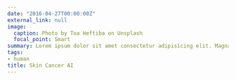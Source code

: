```yaml
---
date: "2016-04-27T00:00:00Z"
external_link: null
image:
  caption: Photo by Toa Heftiba on Unsplash
  focal_point: Smart
summary: Lorem ipsum dolor sit amet consectetur adipisicing elit. Magnam, eius.
tags:
- human
title: Skin Cancer AI
---
```


<!DOCTYPE html>
<meta charset="utf-8">
<script type="text/javascript" src="../lib/d3.v5.min.js"></script>
<style>

path.link {
  fill: none;
  stroke: green;
    stroke-dasharray: 5;
  stroke-width: 1.5px;
    border-top: 1px dashed green;
}

path.link2 {
    fill: none;
    stroke: grey;
    stroke-width: 3.5px;
}

circle {
  fill: #ccc;
  stroke: #fff;
  stroke: black;
  stroke-width: 1.5px;
}

text {
  fill: #000;
  font: 10px sans-serif;
  pointer-events: none;
}

</style>
<html xmlns:mso="urn:schemas-microsoft-com:office:office" xmlns:msdt="uuid:C2F41010-65B3-11d1-A29F-00AA00C14882"><head>
<!--[if gte mso 9]><xml>
<mso:CustomDocumentProperties>
<mso:display_urn_x003a_schemas-microsoft-com_x003a_office_x003a_office_x0023_Editor msdt:dt="string">Hull, Matthew D</mso:display_urn_x003a_schemas-microsoft-com_x003a_office_x003a_office_x0023_Editor>
<mso:xd_Signature msdt:dt="string"></mso:xd_Signature>
<mso:Order msdt:dt="string">35500.0000000000</mso:Order>
<mso:ComplianceAssetId msdt:dt="string"></mso:ComplianceAssetId>
<mso:TemplateUrl msdt:dt="string"></mso:TemplateUrl>
<mso:xd_ProgID msdt:dt="string"></mso:xd_ProgID>
<mso:display_urn_x003a_schemas-microsoft-com_x003a_office_x003a_office_x0023_Author msdt:dt="string">Hull, Matthew D</mso:display_urn_x003a_schemas-microsoft-com_x003a_office_x003a_office_x0023_Author>
<mso:ContentTypeId msdt:dt="string">0x010100D48F87729E805A4096AD64C4E51DACBE</mso:ContentTypeId>
<mso:_SourceUrl msdt:dt="string"></mso:_SourceUrl>
<mso:_SharedFileIndex msdt:dt="string"></mso:_SharedFileIndex>
</mso:CustomDocumentProperties>
</xml><![endif]-->
<title></title></head><body>
<script>

d3.dsv(",", "board_games.csv", function(d) {
  return {
    source: d.source,
    target: d.target,
    value: +d.value
  }
}).then(function(data) {
    console.log(data)
  var links = data;

  var nodes = {};

  // compute the distinct nodes from the links.
  links.forEach(function(link) {
      link.source = nodes[link.source] || (nodes[link.source] = {name: link.source});
      link.target = nodes[link.target] || (nodes[link.target] = {name: link.target});
  });

  var width = 1200,
      height = 700;

  var force = d3.forceSimulation()
      .nodes(d3.values(nodes))
      .force("link", d3.forceLink(links).distance(100))
      .force('center', d3.forceCenter(width / 2, height / 2))
      .force("x", d3.forceX())
      .force("y", d3.forceY())
      .force("charge", d3.forceManyBody().strength(-250))
      .alphaTarget(1)
      .on("tick", tick);

  var svg = d3.select("body").append("svg")
      .attr("width", width)
      .attr("height", height);


  // add the links
  var path = svg.append("g")
      .selectAll("path")
      .data(links)
      .enter()
      .append("path")
      .attr("class", function(d) {
          if (d.value == 0) { return "link2 " + d.type; }
          return "link " + d.type; });

  // define the nodes
  var node = svg.selectAll(".node")
      .data(force.nodes())
      .enter().append("g")
      .attr("class", "node")
      .on("dblclick", dblclick)
      .call(d3.drag()
          .on("start", dragstarted)
          .on("drag", dragged)
          .on("end", dragended));

  // add the nodes

    var weight = 0;

    node.append("circle")
      .attr("r", function(d) {
          d.weight = path.filter(function(l) {
              return l.source.index == d.index || l.target.index == d.index
          }).size();
          var minRadius = 5;
          return minRadius + (d.weight * 2);
      })
    .style("fill", function(d) {
        d.weight = path.filter(function (l) {
            return l.source.index == d.index || l.target.index == d.index
        }).size();
        if (d.weight < 4) { return "#deebf7";}
        else if (d.weight < 8) {return "#9ecae1";}
        else {return "#3182bd"}
    });

    node.append("text")
        .attr("dx", function(d) {
          d.weight = path.filter(function(l) {
              return l.source.index == d.index || l.target.index == d.index
          }).size();
          weight = d.weight
          var minRadius = 5;
          return minRadius + (d.weight * 2);
        })
        .attr("dy", "-.75em")
        .style("font-weight", "bold")
        .text(function(d) { return d.name; })

  // add the curvy lines
  function tick() {
      path.attr("d", function(d) {
          var dx = d.target.x - d.source.x,
              dy = d.target.y - d.source.y,
              dr = Math.sqrt(dx * dx + dy * dy);
          return "M" +
              d.source.x + "," +
              d.source.y + "A" +
              dr + "," + dr + " 0 0,1 " +
              d.target.x + "," +
              d.target.y;
      });

      node.attr("transform", function(d) {
          return "translate(" + d.x + "," + d.y + ")"; 
      });
  };

  function dragstarted(d) {
      if (!d3.event.active) force.alphaTarget(0.3).restart();
      d.fx = d.x;
      d.fy = d.y;
      d.fixed = true;
  };

  function dragged(d) {
      d.fx = d3.event.x;
      d.fy = d3.event.y;
      d3.select(this).select("circle").style("fill", "#2ca25f")
  };

  function dragended(d) {
      if (!d3.event.active) force.alphaTarget(0);
      if (d.fixed == true) {
          d.fx = d.x;
          d.fy = d.y;
      }
      else {
          d.fx = null;
          d.fy = null;
      }
  };

  function dblclick(d){
      d.fx = null;
      d.fy = null;
          d3.select(this).select("circle").style("fill", function(d) {
        d.weight = path.filter(function (l) {
            return l.source.index == d.index || l.target.index == d.index
        }).size();
        if (d.weight < 4) { return "#deebf7";}
        else if (d.weight < 8) {return "#9ecae1";}
        else {return "#3182bd";}})
  };
      svg.append("text")
        .attr("x", 740)
        .attr("y", 14)
        .text("mberro3")
        .style("font", "17px sans-serif");
}).catch(function(error) {
  console.log(error);
});

</script>
</body>
</html>
